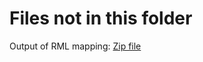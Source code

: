 # Files not in this folder


Output of RML mapping: [Zip file](https://liveunibo-my.sharepoint.com/personal/valentina_presutti_unibo_it/_layouts/15/onedrive.aspx?originalPath=aHR0cHM6Ly9saXZldW5pYm8tbXkuc2hhcmVwb2ludC5jb20vOmY6L2cvcGVyc29uYWwvdmFsZW50aW5hX3ByZXN1dHRpX3VuaWJvX2l0L0V2TTgwRVQzWHc1UHNvNjBQY3pkT0pBQkFWYzFFNlF0amNBSTRMQVZUOXdiTkE%5FcnRpbWU9TXBfNVpzTDUyRWc&id=%2Fpersonal%2Fvalentina%5Fpresutti%5Funibo%5Fit%2FDocuments%2FTeaching%2FKnowledgeEngineering%2FProjects%2FProject4%2D%20SoilConsumption%2FCal%C3%B2%2DScaramuzzi) 

  
